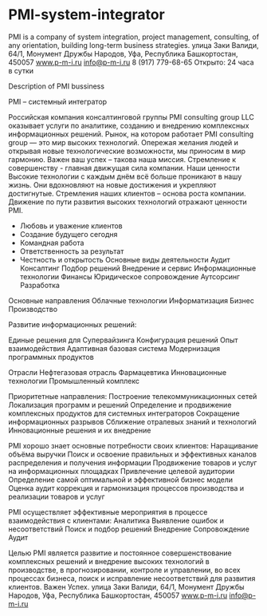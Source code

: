 # PMI-system-integrator
PMI is a company of system integration, project management, consulting, of any orientation, building long-term business strategies.
улица Заки Валиди, 64/1, Монумент Дружбы Народов, Уфа, Республика Башкортостан, 450057
www.p-m-i.ru
info@p-m-i.ru
8 (917) 779-68-65
Открыто:  24 часа в сутки

Description of PMI bussiness

PMI – системный интегратор

Российская компания консалтинговой группы PMI consulting group LLC оказывает услуги по аналитике, созданию и внедрению комплексных информационных решений. 
Рынок, на котором работает PMI consulting group — это мир высоких технологий. Опережая желания людей и открывая новые технологические возможности, мы приносим в мир гармонию. Важен ваш успех – такова наша миссия. Стремление к совершенству - главная движущая сила компании.
Наши ценности
Высокие технологии с каждым днём всё больше проникают в нашу жизнь. Они вдохновляют на новые достижения и укрепляют достигнутые. Стремления наших клиентов – основа роста компании. Движение по пути развития высоких технологий отражают ценности PMI.
- Любовь и уважение клиентов
- Создание будущего сегодня
- Командная работа 
- Ответственность за результат
- Честность и открытость
Основные виды деятельности
Аудит 
Консалтинг
Подбор решений
Внедрение и сервис
Информационные технологии
Финансы
Юридическое сопровождение
Аутсорсинг
Разработка

Основные направления
Облачные технологии
Информатизация
Бизнес
Производство

Развитие информационных решений:

Единые решения для Супервайзинга
Конфигурация решений
Опыт взаимодействия
Адаптивная базовая система
Модернизация программных продуктов

Отрасли
Нефтегазовая отрасль
Фармацевтика
Инновационные технологии
Промышленный комплекс

Приоритетные направления:
Построение телекоммуникационных сетей
Локализация программ и решений
Определение и продвижение комплексных продуктов для системных интеграторов
Сокращение информационных разрывов
Сближение отралевых знаний и технологий
Инновационные решения и их внедрение


PMI  хорошо знает основные потребности своих клиентов:
Наращивание объёма выручки 
Поиск и освоение правильных и эффективных каналов распределения и получения информации
Продвижение товаров и услуг на информационных площадках
Привлечение целевой аудитории
Определение самой оптимальной и эффективной бизнес модели
Оценка аудит коррекция и гармонизация процессов производства и реализации товаров и услуг

PMI осуществляет эффективные мероприятия в процессе взаимодействия с клиентами:
Аналитика
Выявление ошибок и несоответствий
Поиск и подбор решений
Внедрение 
Сопровождение
Аудит

Целью PMI является развитие и постоянное совершенствование комплексных решений и внедрение высоких технологий в производстве, в прогнозировании, контроле и управлении, во всех процессах бизнеса, поиск и исправление несоответствий для развития клиентов. Важен Успех.
улица Заки Валиди, 64/1, Монумент Дружбы Народов, Уфа, Республика Башкортостан, 450057
www.p-m-i.ru
info@p-m-i.ru
